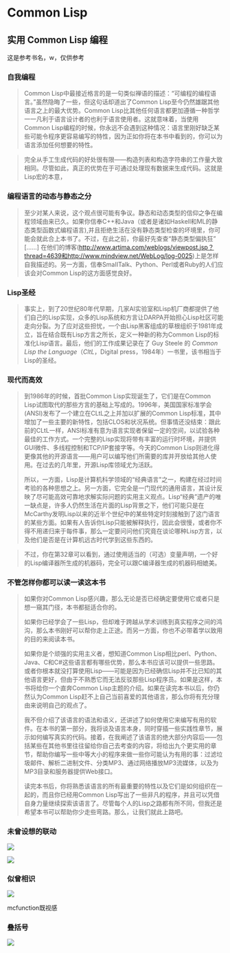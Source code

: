 # Common Lisp


## 实用 Common Lisp 编程

这是参考书名，w，仅供参考

### 自我编程

> Common Lisp中最接近格言的是一句类似禅语的描述：“可编程的编程语言。”虽然隐晦了一些，但这句话却道出了Common Lisp至今仍然雄踞其他语言之上的最大优势。Common Lisp比其他任何语言都更加遵循一种哲学一一凡利于语言设计者的也利于语言使用者。这就意味着，当使用Common Lisp编程的时候，你永远不会遇到这种情况：语言里刚好缺乏某些可能令程序更容易编写的特性，因为正如你将在本书中看到的，你可以为语言添加任何想要的特性。

> 完全从手工生成代码的好处很有限——构造列表和构造字符串的工作量大致相同。尽管如此，真正的优势在于可通过处理现有数据来生成代码。这就是Lisp宏的本意，

### 编程语言的动态与静态之分

> 至少对某人来说，这个观点很可能有争议。静态和动态类型的信仰之争在编程领域由来已久。如果你信奉C++和Java（或者是诸如Haskell和ML的静态类型函数式编程语言),并且拒绝生活在没有静态类型检查的坏境里，你可能会就此合上本书了。不过，在此之前，你最好先查查“静态类型偏执狂”  [......] 在他们的博客(http://www.artima.com/weblogs/viewpost.jsp？thread=4639和http://www.mindview.net/WebLog/log-0025)上是怎样自我描述的。另一方面，信奉SmaIITalk、Python、Perl或者Ruby的人们应该会对Common Lisp的这方面感觉良好。

### Lisp圣经

> 事实上，到了20世纪80年代早期，几家AI实验室和Lisp机厂商都提供了他们自己的Lisp实现，众多的Lisp系统和方言让DARPA开始担心Lisp社区可能走向分裂。为了应对这些担忧，一个由Lisp黑客组成的草根组织于1981年成立，旨在结合既有Lisp方言之所长，定义一种新的称为Common Lisp的标准化Lisp语言。最后，他们的工作成果记录在了 Guy Steele 的 *Common Lisp the Language*（*CltL*，Digital press，1984年）一书里，该书相当于Lisp的圣经。

### 现代而高效

> 到1986年的时候，首批Common Lisp实现诞生了，它们是在Common Lisp试图取代的那些方言的基础上写成的。1996年，美国国家标准学会(ANSI)发布了一个建立在CLtL之上并加以扩展的Common Lisp标准，其中增加了一些主要的新特性，包括CLOS和状况系统。但事情还没结束：跟此前的CLtL一样，ANSI标准有意为语言实现者保留一定的空间，以试验各种最佳的工作方式。一个完整的Lisp实现将带有丰富的运行时坏境，并提供GUI微件、多线程控制和TCP/IP套接字等。今天的Common Lisp则进化得更像其他的开源语言——用户可以编写他们所需要的库并开放给其他人使用。在过去的几年里，开源Lisp库领域尤为活跃。
>
> 所以，一方面，Lisp是计算机科学领域的“经典语言"之一，构建在经过时间考验的各种思想之上。另一方面，它完全是一门现代的通用语言，其设计反映了尽可能高效可靠地求解实际问题的实用主义观点。Lisp“经典”遗产的唯一缺点是，许多人仍然生活在片面的Lisp背景之下，他们可能只是在McCarthy发明Lisp以来的近半个世纪中的某些特定时刻接触到了这门语言的某些方面。如果有人告诉你Lisp只能被解释执行，因此会很慢，或者你不得不用递归来于每件事，那么一定要问问他们究竟在谈论哪种Lisp方言，以及他们是否是在计算机远古时代学到这些东西的。

> 不过，你在第32章可以看到，通过使用适当的（可选）变量声明，一个好的Lisp编译器所生成的机器码，完全可以跟C编译器生成的机器码相媲美。

### 不管怎样你都可以读一读这本书

> 如果你对Common Lisp感兴趣，那么无论是否已经确定要使用它或者只是想一窺其门径，本书都挺适合你的。
>
> 如果你已经学会了一些Lisp，但却难于跨越从学术训练到真实程序之间的鸿沟，那么本书刚好可以帮你走上正途。而另一方面，你也不必带着学以致用的目的来阅读本书。
>
> 如果你是个顽强的实用主义者，想知道Common Lisp相比perl、Python、Java、C和C#这些语言都有哪些优势，那么本书应该可以提供一些思路。或者你根本就没打算使用Lisp——可能是因为已经确信Lisp并不比已知的其他语言更好，但由于不熟悉它而无法反驳那些Lisp程序员。如果是这样，本书将给你一个直奔Common Lisp主题的介绍。如果在读完本书以后，你仍然认为Common Lisp赶不上自己当前喜爱的其他语言，那么你将有充分理由来说明自己的观点了。
>
> 我不但介绍了该语言的语法和语义，还讲述了如何使用它来编写有用的软件。在本书的第一部分，我将谈及语言本身，同时穿插一些实践性章节，展示如何编写真实的代码。接着，在我阐述了该语言的绝大部分内容后——包括某些在其他书里往往留给你自己去考查的内容，将给出九个更实用的章节，帮助你编写一些中等大小的程序来做一些你可能认为有用的事：过滤垃圾邮件、解析二进制文件、分类MP3、通过网络播放MP3流媒体，以及为MP3目录和服务器提供Web接口。
>
> 读完本书后，你将熟悉该语言的所有最重要的特性以及它们是如何组织在一起的，而且你已经用Common Lisp写出了一些非凡的程序，并且可以凭借自身力量继续探索该语言了。尽管每个人的Lisp之路都有所不同，但我还是希望本书可以帮助你少走些弯路。那么，让我们就此上路吧。

### 未曾设想的联动

[![](https://s2.loli.net/2022/05/11/JCwhLr5ElAjYUGX.png)](https://lispmethods.com/development-environment.html)

![](https://s2.loli.net/2022/05/11/pPQWegV5U6hLqf3.png)

### 似曾相识

![](https://s2.loli.net/2022/05/11/PcjFSbO2eaK3Duz.png)

mcfunction既视感

### 叠括号
[![](http://imagizer.imageshack.us/v2/256x0q90/923/AN5Hhu.png)](http://imageshack.com/a/img923/640/AN5Hhu.png)